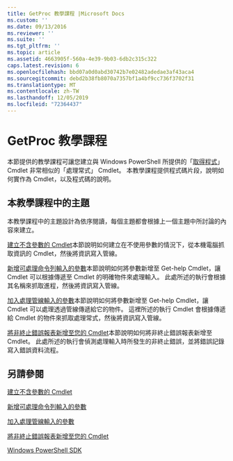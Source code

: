 ```yaml
---
title: GetProc 教學課程 |Microsoft Docs
ms.custom: ''
ms.date: 09/13/2016
ms.reviewer: ''
ms.suite: ''
ms.tgt_pltfrm: ''
ms.topic: article
ms.assetid: 4663905f-560a-4e39-9b03-6db2c315c322
caps.latest.revision: 6
ms.openlocfilehash: bbd07a0d0abd30742b7e02482adedae3af43aca4
ms.sourcegitcommit: debd2b38fb8070a7357bf1a4bf9cc736f3702f31
ms.translationtype: MT
ms.contentlocale: zh-TW
ms.lasthandoff: 12/05/2019
ms.locfileid: "72364437"
---
```

# <a name="getproc-tutorial"></a>GetProc 教學課程

本節提供的教學課程可讓您建立與 Windows PowerShell 所提供的「[取得程式](/powershell/module/Microsoft.PowerShell.Management/Get-Process)」 Cmdlet 非常相似的「處理常式」 Cmdlet。 本教學課程提供程式碼片段，說明如何實作為 Cmdlet，以及程式碼的說明。

## <a name="topics-in-this-tutorial"></a>本教學課程中的主題

本教學課程中的主題設計為依序閱讀，每個主題都會根據上一個主題中所討論的內容來建立。

[建立不含參數的 Cmdlet](./creating-a-cmdlet-without-parameters.md)本節說明如何建立在不使用參數的情況下，從本機電腦抓取資訊的 Cmdlet，然後將資訊寫入管線。

[新增可處理命令列輸入的參數](./adding-parameters-that-process-command-line-input.md)本節說明如何將參數新增至 Get-help Cmdlet，讓 Cmdlet 可以根據傳遞至 Cmdlet 的明確物件來處理輸入。 此處所述的執行會根據其名稱來抓取進程，然後將資訊寫入管線。

[加入處理管線輸入的參數](./adding-parameters-that-process-pipeline-input.md)本節說明如何將參數新增至 Get-help Cmdlet，讓 Cmdlet 可以處理透過管線傳遞給它的物件。 這裡所述的執行 Cmdlet 會根據傳遞給 Cmdlet 的物件來抓取處理常式，然後將資訊寫入管線。

[將非終止錯誤報表新增至您的 Cmdlet](./adding-non-terminating-error-reporting-to-your-cmdlet.md)本節說明如何將非終止錯誤報表新增至 Cmdlet。 此處所述的執行會偵測處理輸入時所發生的非終止錯誤，並將錯誤記錄寫入錯誤資料流程。

## <a name="see-also"></a>另請參閱

[建立不含參數的 Cmdlet](./creating-a-cmdlet-without-parameters.md)

[新增可處理命令列輸入的參數](./adding-parameters-that-process-command-line-input.md)

[加入處理管線輸入的參數](./adding-parameters-that-process-pipeline-input.md)

[將非終止錯誤報表新增至您的 Cmdlet](./adding-non-terminating-error-reporting-to-your-cmdlet.md)

[Windows PowerShell SDK](../windows-powershell-reference.md)

